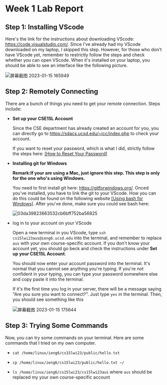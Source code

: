 # Week 1 Lab Report
## Step 1: Installing VScode


Here's the link for the instructions about downloading VScode: https://code.visualstudio.com/. Since I've already had my VScode downloaded on my laptop, I skipped this step. However, for those who don't have VScode yet, remember to restrictly follow the steps and check whether you can open VScode. When it's installed on your laptop, you should be able to see an interface like the following picture.


![屏幕截图 2023-01-15 165949](https://user-images.githubusercontent.com/122576524/212577536-590cde53-70db-43ed-b6b0-5f1e519352e7.png)


## Step 2: Remotely Connecting


There are a bunch of things you need to get your remote connection. Steps include:

* **Set up your CSE15L Account**

  Since the CSE department has already created an account for you, you can directly go to https://sdacs.ucsd.edu/~icc/index.php to check your account.
  
  
  If you want to reset your password, which is what I did, strictly follow the steps here: [[How to Reset Your Password]](https://docs.google.com/document/d/1hs7CyQeh-MdUfM9uv99i8tqfneos6Y8bDU0uhn1wqho/edit)
  
* **Installing git for Windows**

  **Remark:If your are using a Mac, just ignore this step. This step is only for the one who's using Windows.**


  You need to first install git here: https://gitforwindows.org/. Onced you've installed, you have to link the git to your VScode. How you can do this could be found   on the following website [[Using bash for Windows]](https://stackoverflow.com/questions/42606837/how-do-i-use-bash-on-windows-from-the-visual-studio-code-integrated-terminal/50527994#50527994). After you've done, make sure you could see bash here:
  
  
  ![03da39823663532cb6bff752ba56825](https://user-images.githubusercontent.com/122576524/212581363-9ac83820-d228-42bf-8856-314a6971e58e.jpg)


* log in to your account on your VScode

  Open a new terminal in you VScode, type ```ssh cs15lwi23aus@ieng6.ucsd.edu``` into the terminal, and remember to replace ```aus``` with your own course-specific account. If you don't know your account yet, you should go beck and check the instructions under **Set up your CSE15L Account**.


  You should now enter your account password into the terminal. It's normal that you cannot see anything you're typing. If you're not confident in your typing, you can type your password somewhere else and copy paste it into the terminal.
  
  
  If it's the first time you log in your server, there will be a message saying "Are you sure you want to connect?". Just type ```yes``` in the terminal. Then, you should see something like this
  
  
  ![屏幕截图 2023-01-15 175644](https://user-images.githubusercontent.com/122576524/212582635-a1638374-c5a5-48c8-9bb1-66a870262c1e.png)


## Step 3: Trying Some Commands

Now, you can try some commands on your terminal. Here are some commands that I tried on my own computer.

* ```cat /home/linux/ieng6/cs15lwi23/public/hello.txt```

* ```cp /home/linux/ieng6/cs15lwi23/public/hello.txt ~/```

* ```ls /home/linux/ieng6/cs15lwi23/cs15lwi23aus``` where ```aus``` should be replaced my your own course-specific account
